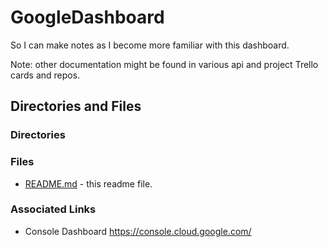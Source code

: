 # GoogleDashboard

So I can make notes as I become more familiar with this dashboard.

Note: other documentation might be found in various api and project Trello cards and repos.

## Directories and Files

### Directories

### Files

* [README.md]() - this readme file.

### Associated Links

* Console Dashboard
https://console.cloud.google.com/